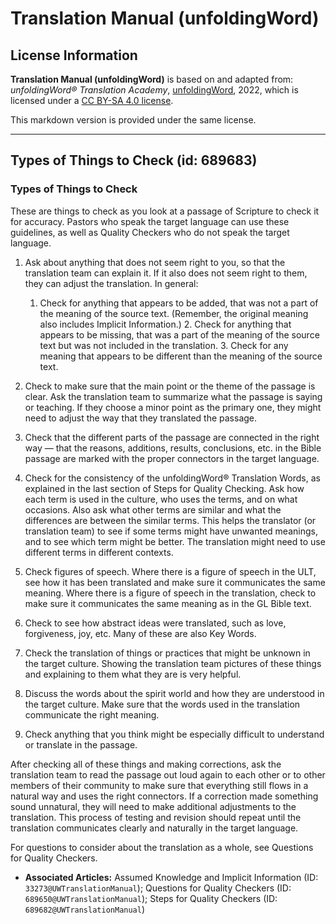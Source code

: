 # Translation Manual (unfoldingWord)

## License Information

**Translation Manual (unfoldingWord)** is based on and adapted from: _unfoldingWord® Translation Academy_, [unfoldingWord](https://unfoldingword.org/utw), 2022, which is licensed under a [CC BY-SA 4.0 license](https://creativecommons.org/licenses/by-sa/4.0/legalcode.en).

This markdown version is provided under the same license.



--------------------------------

## Types of Things to Check (id: 689683)

### Types of Things to Check

These are things to check as you look at a passage of Scripture to check it for accuracy. Pastors who speak the target language can use these guidelines, as well as Quality Checkers who do not speak the target language.

1. Ask about anything that does not seem right to you, so that the translation team can explain it. If it also does not seem right to them, they can adjust the translation. In general:

    1. Check for anything that appears to be added, that was not a part of the meaning of the source text. (Remember, the original meaning also includes Implicit Information.)
        2. Check for anything that appears to be missing, that was a part of the meaning of the source text but was not included in the translation.
        3. Check for any meaning that appears to be different than the meaning of the source text.
2. Check to make sure that the main point or the theme of the passage is clear. Ask the translation team to summarize what the passage is saying or teaching. If they choose a minor point as the primary one, they might need to adjust the way that they translated the passage.
3. Check that the different parts of the passage are connected in the right way — that the reasons, additions, results, conclusions, etc. in the Bible passage are marked with the proper connectors in the target language.
4. Check for the consistency of the unfoldingWord® Translation Words, as explained in the last section of Steps for Quality Checking. Ask how each term is used in the culture, who uses the terms, and on what occasions. Also ask what other terms are similar and what the differences are between the similar terms. This helps the translator (or translation team) to see if some terms might have unwanted meanings, and to see which term might be better. The translation might need to use different terms in different contexts.
5. Check figures of speech. Where there is a figure of speech in the ULT, see how it has been translated and make sure it communicates the same meaning. Where there is a figure of speech in the translation, check to make sure it communicates the same meaning as in the GL Bible text.
6. Check to see how abstract ideas were translated, such as love, forgiveness, joy, etc. Many of these are also Key Words.
7. Check the translation of things or practices that might be unknown in the target culture. Showing the translation team pictures of these things and explaining to them what they are is very helpful.
8. Discuss the words about the spirit world and how they are understood in the target culture. Make sure that the words used in the translation communicate the right meaning.
9. Check anything that you think might be especially difficult to understand or translate in the passage.

After checking all of these things and making corrections, ask the translation team to read the passage out loud again to each other or to other members of their community to make sure that everything still flows in a natural way and uses the right connectors. If a correction made something sound unnatural, they will need to make additional adjustments to the translation. This process of testing and revision should repeat until the translation communicates clearly and naturally in the target language.

For questions to consider about the translation as a whole, see Questions for Quality Checkers.

* **Associated Articles:** Assumed Knowledge and Implicit Information (ID: `33273@UWTranslationManual`); Questions for Quality Checkers (ID: `689650@UWTranslationManual`); Steps for Quality Checkers (ID: `689682@UWTranslationManual`)


